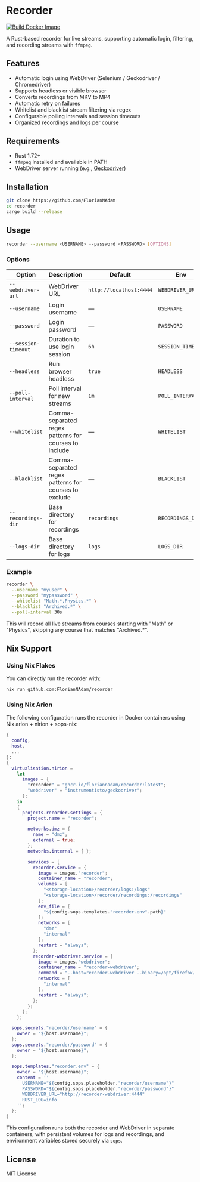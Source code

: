 # Recorder
[![Build Docker Image](https://img.shields.io/badge/Build_Docker_Image-passing-brightgreen)](https://github.com/FlorianNAdam/recorder/actions/workflows/build.yml)

A Rust-based recorder for live streams, supporting automatic login, filtering, and recording streams with `ffmpeg`.

## Features

* Automatic login using WebDriver (Selenium / Geckodriver / Chromedriver)
* Supports headless or visible browser
* Converts recordings from MKV to MP4
* Automatic retry on failures
* Whitelist and blacklist stream filtering via regex
* Configurable polling intervals and session timeouts
* Organized recordings and logs per course

## Requirements

* Rust 1.72+
* `ffmpeg` installed and available in PATH
* WebDriver server running (e.g., [Geckodriver](https://github.com/mozilla/geckodriver))

## Installation

```bash
git clone https://github.com/FlorianNAdam
cd recorder
cargo build --release
```

## Usage

```bash
recorder --username <USERNAME> --password <PASSWORD> [OPTIONS]
```

### Options

| Option              | Description                                           | Default                 | Env               |
| ------------------- | ----------------------------------------------------- | ----------------------- | ----------------- |
| `--webdriver-url`   | WebDriver URL                                         | `http://localhost:4444` | `WEBDRIVER_URL`   |
| `--username`        | Login username                                        | —                       | `USERNAME`        |
| `--password`        | Login password                                        | —                       | `PASSWORD`        |
| `--session-timeout` | Duration to use login session                         | `6h`                    | `SESSION_TIMEOUT` |
| `--headless`        | Run browser headless                                  | `true`                  | `HEADLESS`        |
| `--poll-interval`   | Poll interval for new streams                         | `1m`                    | `POLL_INTERVAL`   |
| `--whitelist`       | Comma-separated regex patterns for courses to include | —                       | `WHITELIST`       |
| `--blacklist`       | Comma-separated regex patterns for courses to exclude | —                       | `BLACKLIST`       |
| `--recordings-dir`  | Base directory for recordings                         | `recordings`            | `RECORDINGS_DIR`  |
| `--logs-dir`        | Base directory for logs                               | `logs`                  | `LOGS_DIR`        |


### Example

```bash
recorder \
  --username "myuser" \
  --password "mypassword" \
  --whitelist "Math.*,Physics.*" \
  --blacklist "Archived.*" \
  --poll-interval 30s
```

This will record all live streams from courses starting with "Math" or "Physics", skipping any course that matches "Archived.*".

## Nix Support

### Using Nix Flakes

You can directly run the recorder with:
```bash
nix run github.com:FlorianNAdam/recorder
```

### Using Nix Arion

The following configuration runs the recorder in Docker containers using Nix arion + nirion + sops-nix:

```nix
{
  config,
  host,
  ...
}:
{
  virtualisation.nirion =
    let
      images = {
        "recorder" = "ghcr.io/floriannadam/recorder:latest";
        "webdriver" = "instrumentisto/geckodriver";
      };
    in
    {
      projects.recorder.settings = {
        project.name = "recorder";

        networks.dmz = {
          name = "dmz";
          external = true;
        };
        networks.internal = { };

        services = {
          recorder.service = {
            image = images."recorder";
            container_name = "recorder";
            volumes = [
              "<storage-location>/recorder/logs:/logs"
              "<storage-location>/recorder/recordings:/recordings"
            ];
            env_file = [
              "${config.sops.templates."recorder.env".path}"
            ];
            networks = [
              "dmz"
              "internal"
            ];
            restart = "always";
          };
          recorder-webdriver.service = {
            image = images."webdriver";
            container_name = "recorder-webdriver";
            command = "--host=recorder-webdriver --binary=/opt/firefox/firefox --log=debug";
            networks = [
              "internal"
            ];
            restart = "always";
          };
        };
      };
    };

  sops.secrets."recorder/username" = {
    owner = "${host.username}";
  };
  sops.secrets."recorder/password" = {
    owner = "${host.username}";
  };

  sops.templates."recorder.env" = {
    owner = "${host.username}";
    content = ''
      USERNAME="${config.sops.placeholder."recorder/username"}"
      PASSWORD="${config.sops.placeholder."recorder/password"}"
      WEBDRIVER_URL="http://recorder-webdriver:4444"
      RUST_LOG=info
    '';
  };
}
```

This configuration runs both the recorder and WebDriver in separate containers, with persistent volumes for logs and recordings, and environment variables stored securely via `sops`.

## License

MIT License
